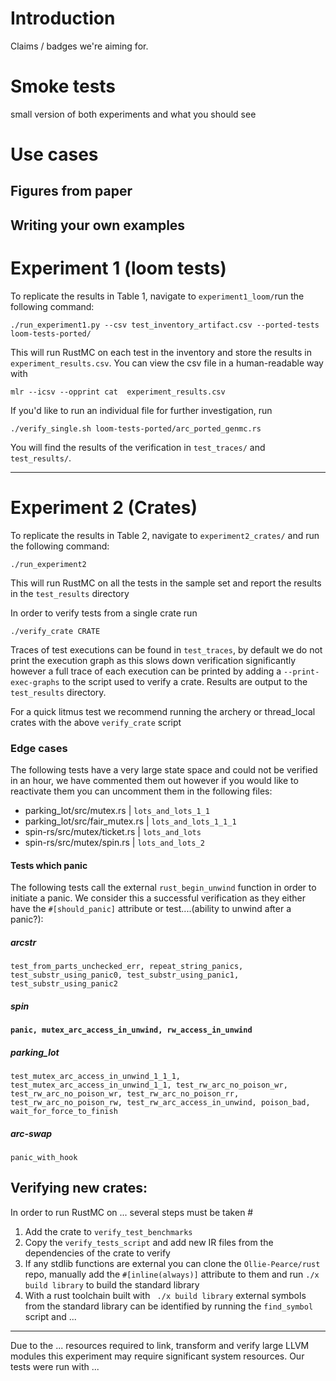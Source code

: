 # Introduction

Claims / badges we're aiming for.

# Smoke tests

small version of both experiments and what you should see 

# Use cases

## Figures from paper

## Writing your own examples

# Experiment 1 (loom tests)

To replicate the results in Table 1, navigate to `experiment1_loom/`run the following command:

```
./run_experiment1.py --csv test_inventory_artifact.csv --ported-tests loom-tests-ported/
```

This will run RustMC on each test in the inventory and store the results in `experiment_results.csv`. You can view the csv file in a human-readable way with

```
mlr --icsv --opprint cat  experiment_results.csv 
```

If you'd like to run an individual file for further investigation, run 

```
./verify_single.sh loom-tests-ported/arc_ported_genmc.rs 
```

You will find the results of the verification in `test_traces/` and `test_results/`.



---

# Experiment 2 (Crates)

To replicate the results in Table 2, navigate to `experiment2_crates/` and run the following command:

```
./run_experiment2 
```

This will run RustMC on all the tests in the sample set and report the results in the `test_results` directory


In order to verify tests from a single crate run

```
./verify_crate CRATE
```

Traces of test executions can be found in `test_traces`, by default we do not print the execution graph as this slows down verification significantly however a full trace of each execution can be printed by adding a `--print-exec-graphs` to the script used to verify a crate. Results are output to the `test_results` directory. 

For a quick litmus test we recommend running the archery or thread_local crates with the above `verify_crate` script

### Edge cases

The following tests have a very large state space and could not be verified in an hour, we have commented them out however if you would like to reactivate them you can uncomment them in the following files:

- parking_lot/src/mutex.rs | `lots_and_lots_1_1`
- parking_lot/src/fair_mutex.rs | `lots_and_lots_1_1_1`
- spin-rs/src/mutex/ticket.rs | `lots_and_lots`
- spin-rs/src/mutex/spin.rs | `lots_and_lots_2`

#### Tests which panic

The following tests call the external `rust_begin_unwind` function in order to initiate a panic. We consider this a successful verification as they either have the `#[should_panic]` attribute or test....(ability to unwind after a panic?):

##### arcstr

```
test_from_parts_unchecked_err, repeat_string_panics, test_substr_using_panic0, test_substr_using_panic1, test_substr_using_panic2
```



##### spin

#### `panic, mutex_arc_access_in_unwind, rw_access_in_unwind`



##### parking_lot

`test_mutex_arc_access_in_unwind_1_1_1, test_mutex_arc_access_in_unwind_1_1, test_rw_arc_no_poison_wr, test_rw_arc_no_poison_wr, test_rw_arc_no_poison_rr, test_rw_arc_no_poison_rw, test_rw_arc_access_in_unwind, poison_bad, wait_for_force_to_finish`

##### arc-swap

`panic_with_hook`

## Verifying new crates:

In order to run RustMC on ... several steps must be taken #



1. Add the crate to `verify_test_benchmarks`
2. Copy the `verify_tests_script` and add new IR files from the dependencies of the crate to verify
3. If any stdlib functions are external you can clone the `Ollie-Pearce/rust` repo, manually add the `#[inline(always)]` attribute to them and run `./x build library` to build the standard library
4. With a rust toolchain built with ` ./x build library` external symbols from the standard library can be identified by running the `find_symbol` script and ...






---

Due to the ... resources required to link, transform and verify large LLVM modules this experiment may require significant system resources. Our tests were run with ...
